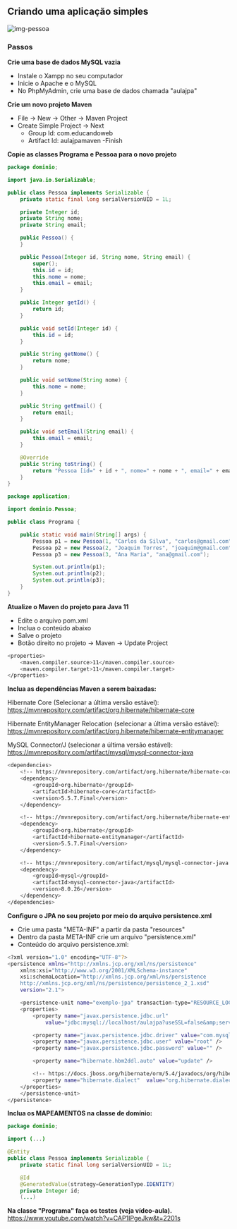 ## Criando uma aplicação simples
![img-pessoa](https://user-images.githubusercontent.com/22635013/133585078-8b706d5b-8d3b-4e3c-beac-9d9c6223b471.png)
### Passos

**Crie uma base de dados MySQL vazia**
- Instale o Xampp no seu computador
- Inicie o Apache e o MySQL
- No PhpMyAdmin, crie uma base de dados chamada "aulajpa"

**Crie um novo projeto Maven**

- File -> New -> Other -> Maven Project
- Create Simple Project -> Next
    - Group Id: com.educandoweb
    - Artifact Id: aulajpamaven -Finish

**Copie as classes Programa e Pessoa para o novo projeto**

```java
package dominio;

import java.io.Serializable;

public class Pessoa implements Serializable {
	private static final long serialVersionUID = 1L;

	private Integer id;
	private String nome;
	private String email;

	public Pessoa() {
	}

	public Pessoa(Integer id, String nome, String email) {
		super();
		this.id = id;
		this.nome = nome;
		this.email = email;
	}

	public Integer getId() {
		return id;
	}

	public void setId(Integer id) {
		this.id = id;
	}

	public String getNome() {
		return nome;
	}

	public void setNome(String nome) {
		this.nome = nome;
	}

	public String getEmail() {
		return email;
	}

	public void setEmail(String email) {
		this.email = email;
	}

	@Override
	public String toString() {
		return "Pessoa [id=" + id + ", nome=" + nome + ", email=" + email + "]";
	}
}
```

```java
package application;

import dominio.Pessoa;

public class Programa {

	public static void main(String[] args) {
		Pessoa p1 = new Pessoa(1, "Carlos da Silva", "carlos@gmail.com");
		Pessoa p2 = new Pessoa(2, "Joaquim Torres", "joaquim@gmail.com");
		Pessoa p3 = new Pessoa(3, "Ana Maria", "ana@gmail.com");

		System.out.println(p1);
		System.out.println(p2);
		System.out.println(p3);
	}
}
```
**Atualize o Maven do projeto para Java 11**

- Edite o arquivo pom.xml
- Inclua o conteúdo abaixo
- Salve o projeto
- Botão direito no projeto -> Maven -> Update Project

```bash
<properties>
	<maven.compiler.source>11</maven.compiler.source>
	<maven.compiler.target>11</maven.compiler.target>
</properties>
```
**Inclua as dependências Maven a serem baixadas:**

Hibernate Core (Selecionar a última versão estável):<br />
https://mvnrepository.com/artifact/org.hibernate/hibernate-core

Hibernate EntityManager Relocation (selecionar a última versão estável):<br />
https://mvnrepository.com/artifact/org.hibernate/hibernate-entitymanager

MySQL Connector/J (selecionar a última versão estável):<br />
https://mvnrepository.com/artifact/mysql/mysql-connector-java


```bash
<dependencies>
    <!-- https://mvnrepository.com/artifact/org.hibernate/hibernate-core -->
    <dependency>
        <groupId>org.hibernate</groupId>
        <artifactId>hibernate-core</artifactId>
        <version>5.5.7.Final</version>
    </dependency>

    <!-- https://mvnrepository.com/artifact/org.hibernate/hibernate-entitymanager -->
    <dependency>
        <groupId>org.hibernate</groupId>
        <artifactId>hibernate-entitymanager</artifactId>
        <version>5.5.7.Final</version>
    </dependency>

    <!-- https://mvnrepository.com/artifact/mysql/mysql-connector-java -->
    <dependency>
        <groupId>mysql</groupId>
        <artifactId>mysql-connector-java</artifactId>
        <version>8.0.26</version>
    </dependency>
</dependencies>
```


**Configure o JPA no seu projeto por meio do arquivo persistence.xml**

- Crie uma pasta "META-INF" a partir da pasta "resources"
- Dentro da pasta META-INF crie um arquivo "persistence.xml"
- Conteúdo do arquivo persistence.xml:

```bash
<?xml version="1.0" encoding="UTF-8"?>
<persistence xmlns="http://xmlns.jcp.org/xml/ns/persistence"
	xmlns:xsi="http://www.w3.org/2001/XMLSchema-instance"
	xsi:schemaLocation="http://xmlns.jcp.org/xml/ns/persistence
    http://xmlns.jcp.org/xml/ns/persistence/persistence_2_1.xsd"
	version="2.1">

	<persistence-unit name="exemplo-jpa" transaction-type="RESOURCE_LOCAL">
	<properties>
		<property name="javax.persistence.jdbc.url"
			value="jdbc:mysql://localhost/aulajpa?useSSL=false&amp;serverTimezone=UTC" />

		<property name="javax.persistence.jdbc.driver" value="com.mysql.jdbc.Driver" />
		<property name="javax.persistence.jdbc.user" value="root" />
		<property name="javax.persistence.jdbc.password" value="" />

		<property name="hibernate.hbm2ddl.auto" value="update" />

		<!-- https://docs.jboss.org/hibernate/orm/5.4/javadocs/org/hibernate/dialect/package-summary.html -->
		<property name="hibernate.dialect" 	value="org.hibernate.dialect.MySQL8Dialect" />
	</properties>
	</persistence-unit>
</persistence>
```

**Inclua os MAPEAMENTOS na classe de domínio:**

```java
package dominio;

import (...)

@Entity
public class Pessoa implements Serializable {
	private static final long serialVersionUID = 1L;

	@Id
	@GeneratedValue(strategy=GenerationType.IDENTITY)
	private Integer id;
	(...)
```

**Na classe "Programa" faça os testes (veja vídeo-aula).**<br />
https://www.youtube.com/watch?v=CAP1IPgeJkw&t=2201s


